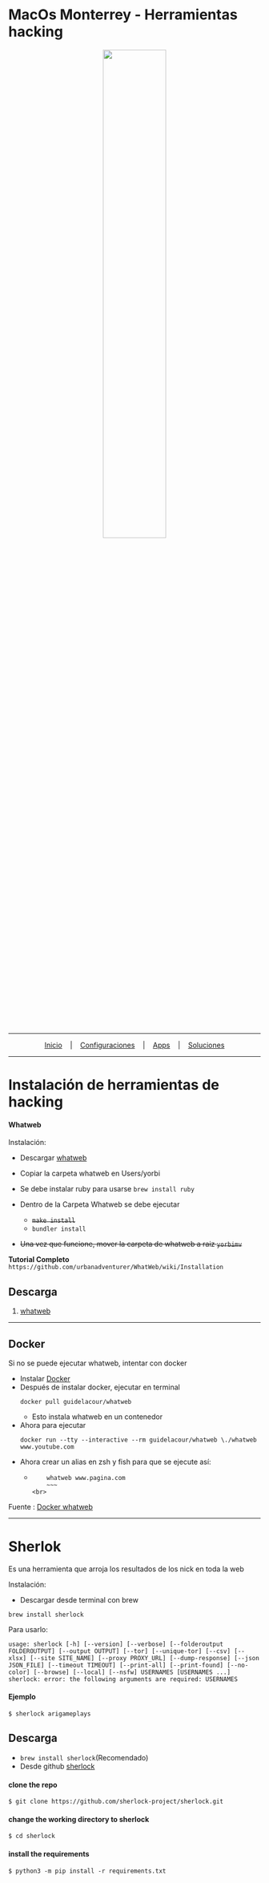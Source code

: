 # MacOs Monterrey - Herramientas hacking

<p align="center">
<img width="50%" height="50%" src="https://images-wixmp-ed30a86b8c4ca887773594c2.wixmp.com/f/245f4571-14d4-4069-90a7-259b2971229f/del3rk1-177dea3e-01d6-4c32-bcfd-8927b7bc8364.png/v1/fill/w_894,h_894/macos_monterey_logo_by_protheme_del3rk1-pre.png?token=eyJ0eXAiOiJKV1QiLCJhbGciOiJIUzI1NiJ9.eyJzdWIiOiJ1cm46YXBwOjdlMGQxODg5ODIyNjQzNzNhNWYwZDQxNWVhMGQyNmUwIiwiaXNzIjoidXJuOmFwcDo3ZTBkMTg4OTgyMjY0MzczYTVmMGQ0MTVlYTBkMjZlMCIsIm9iaiI6W1t7ImhlaWdodCI6Ijw9MTQxNCIsInBhdGgiOiJcL2ZcLzI0NWY0NTcxLTE0ZDQtNDA2OS05MGE3LTI1OWIyOTcxMjI5ZlwvZGVsM3JrMS0xNzdkZWEzZS0wMWQ2LTRjMzItYmNmZC04OTI3YjdiYzgzNjQucG5nIiwid2lkdGgiOiI8PTE0MTUifV1dLCJhdWQiOlsidXJuOnNlcnZpY2U6aW1hZ2Uub3BlcmF0aW9ucyJdfQ.zIDzzMJ61pgO0SZB6ZHXAiqpfYh9um24O5LScO5a3pE"/>
</a>
</p>

---

<p align="center">
  <a href="https://github.com/yorbimv/macos">Inicio</a>
  &nbsp;&nbsp;&nbsp;|&nbsp;&nbsp;&nbsp;
  <a href="https://github.com/yorbimv/macos/tree/main/Configuraciones">Configuraciones</a>
  &nbsp;&nbsp;&nbsp;|&nbsp;&nbsp;&nbsp;
  <a href="https://github.com/yorbimv/macos/tree/main/Apps">Apps</a>
  &nbsp;&nbsp;&nbsp;|&nbsp;&nbsp;&nbsp;
  <a href="https://github.com/yorbimv/macos/tree/main/Soluciones">Soluciones</a>
</p>

---

# Instalación de herramientas de hacking

#### Whatweb

Instalación:

- Descargar [whatweb](https://github.com/urbanadventurer/WhatWeb)
- Copiar la carpeta whatweb en Users/yorbi
- Se debe instalar ruby para usarse
  `brew install ruby`
- Dentro de la Carpeta Whatweb se debe ejecutar

  - ~~`make install`~~
  - `bundler install  `

- ~~Una vez que funcione, mover la carpeta de whatweb a raiz `yorbimv`~~

**Tutorial Completo**
`https://github.com/urbanadventurer/WhatWeb/wiki/Installation`

## Descarga

1. [whatweb](https://github.com/urbanadventurer/WhatWeb)

---

## Docker

Si no se puede ejecutar whatweb, intentar con docker

- Instalar [Docker](https://docs.docker.com/desktop/mac/install/)
- Después de instalar docker, ejecutar en terminal
  ```
  docker pull guidelacour/whatweb
  ```
  - Esto instala whatweb en un contenedor
- Ahora para ejecutar
  ```
  docker run --tty --interactive --rm guidelacour/whatweb \./whatweb www.youtube.com
  ```
- Ahora crear un alias en zsh y fish para que se ejecute así:
  - ```
        whatweb www.pagina.com
        ~~~
    <br>
    ```

Fuente : [Docker whatweb](https://hub.docker.com/r/guidelacour/whatweb/)

---

# Sherlok

Es una herramienta que arroja los resultados de los nick en toda la web

Instalación:

- Descargar desde terminal con brew

`brew install sherlock`

Para usarlo:

`usage: sherlock [-h] [--version] [--verbose] [--folderoutput FOLDEROUTPUT] [--output OUTPUT] [--tor] [--unique-tor] [--csv] [--xlsx] [--site SITE_NAME] [--proxy PROXY_URL]
                [--dump-response] [--json JSON_FILE] [--timeout TIMEOUT] [--print-all] [--print-found] [--no-color] [--browse] [--local] [--nsfw]
                USERNAMES [USERNAMES ...]
sherlock: error: the following arguments are required: USERNAMES`

#### Ejemplo

`$ sherlock arigameplays`

## Descarga

- `brew install sherlock`(Recomendado)
- Desde github [sherlock](https://github.com/sherlock-project/sherlock)

#### clone the repo

`$ git clone https://github.com/sherlock-project/sherlock.git`

#### change the working directory to sherlock

`$ cd sherlock`

#### install the requirements

`$ python3 -m pip install -r requirements.txt`
